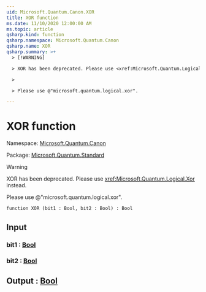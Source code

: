```yaml
---
uid: Microsoft.Quantum.Canon.XOR
title: XOR function
ms.date: 11/10/2020 12:00:00 AM
ms.topic: article
qsharp.kind: function
qsharp.namespace: Microsoft.Quantum.Canon
qsharp.name: XOR
qsharp.summary: >+
  > [!WARNING]

  > XOR has been deprecated. Please use <xref:Microsoft.Quantum.Logical.Xor> instead.

  >

  > Please use @"microsoft.quantum.logical.xor".

---
```


# XOR function

Namespace: [Microsoft.Quantum.Canon](xref:Microsoft.Quantum.Canon)

Package: [Microsoft.Quantum.Standard](https://nuget.org/packages/Microsoft.Quantum.Standard)


> [!WARNING]
> XOR has been deprecated. Please use <xref:Microsoft.Quantum.Logical.Xor> instead.
>
> Please use @"microsoft.quantum.logical.xor".



```qsharp
function XOR (bit1 : Bool, bit2 : Bool) : Bool
```


## Input

### bit1 : [Bool](xref:microsoft.quantum.lang-ref.bool)




### bit2 : [Bool](xref:microsoft.quantum.lang-ref.bool)





## Output : [Bool](xref:microsoft.quantum.lang-ref.bool)

